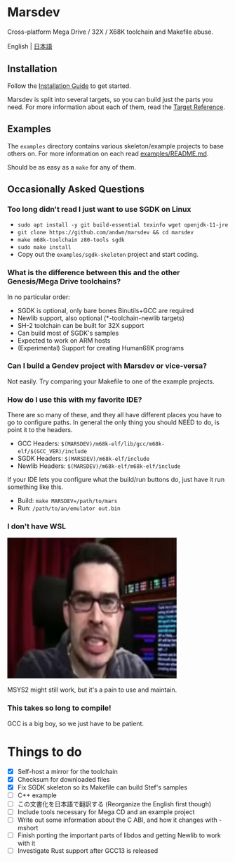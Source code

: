 # Marsdev

Cross-platform Mega Drive / 32X / X68K toolchain and Makefile abuse.

English | [日本語](README-ja.md)


## Installation

Follow the [Installation Guide](doc/install.md) to get started.

Marsdev is split into several targets, so you can build just the parts you need.
For more information about each of them, read the [Target Reference](doc/targets.md).


## Examples

The `examples` directory contains various skeleton/example projects to base others on.
For more information on each read [examples/README.md](examples/README.md).

Should be as easy as a `make` for any of them.


## Occasionally Asked Questions

### Too long didn't read I just want to use SGDK on Linux

 - `sudo apt install -y git build-essential texinfo wget openjdk-11-jre`
 - `git clone https://github.com/andwn/marsdev && cd marsdev`
 - `make m68k-toolchain z80-tools sgdk`
 - `sudo make install`
 - Copy out the `examples/sgdk-skeleton` project and start coding.


### What is the difference between this and the other Genesis/Mega Drive toolchains?

In no particular order:

 - SGDK is optional, only bare bones Binutils+GCC are required
 - Newlib support, also optional (*-toolchain-newlib targets)
 - SH-2 toolchain can be built for 32X support
 - Can build most of SGDK's samples
 - Expected to work on ARM hosts
 - (Experimental) Support for creating Human68K programs


### Can I build a Gendev project with Marsdev or vice-versa?

Not easily. Try comparing your Makefile to one of the example projects.


### How do I use this with my favorite IDE?

There are so many of these, and they all have different places you have to go to configure paths.
In general the only thing you should NEED to do, is point it to the headers.

 * GCC Headers: `$(MARSDEV)/m68k-elf/lib/gcc/m68k-elf/$(GCC_VER)/include`
 * SGDK Headers: `$(MARSDEV)/m68k-elf/include`
 * Newlib Headers: `$(MARSDEV)/m68k-elf/m68k-elf/include`
 
If your IDE lets you configure what the build/run buttons do, just have it run something like this.

 * Build: `make MARSDEV=/path/to/mars`
 * Run: `/path/to/an/emulator out.bin`


### I don't have WSL

![Stop using XP](doc/xp.jpg)

MSYS2 might still work, but it's a pain to use and maintain.


### This takes so long to compile!

GCC is a big boy, so we just have to be patient.


# Things to do

 - [x] Self-host a mirror for the toolchain
 - [x] Checksum for downloaded files
 - [x] Fix SGDK skeleton so its Makefile can build Stef's samples
 - [ ] C++ example
 - [ ] この文書化を日本語で翻訳する (Reorganize the English first though)
 - [ ] Include tools necessary for Mega CD and an example project
 - [ ] Write out some information about the C ABI, and how it changes with -mshort
 - [ ] Finish porting the important parts of libdos and getting Newlib to work with it
 - [ ] Investigate Rust support after GCC13 is released
